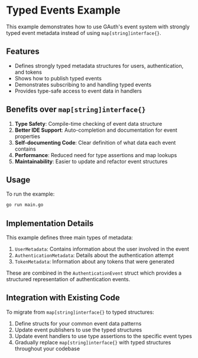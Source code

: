 # Typed Events Example

This example demonstrates how to use GAuth's event system with strongly typed event metadata instead of using `map[string]interface{}`.

## Features

- Defines strongly typed metadata structures for users, authentication, and tokens
- Shows how to publish typed events
- Demonstrates subscribing to and handling typed events
- Provides type-safe access to event data in handlers

## Benefits over `map[string]interface{}`

1. **Type Safety**: Compile-time checking of event data structure
2. **Better IDE Support**: Auto-completion and documentation for event properties
3. **Self-documenting Code**: Clear definition of what data each event contains
4. **Performance**: Reduced need for type assertions and map lookups
5. **Maintainability**: Easier to update and refactor event structures

## Usage

To run the example:

```bash
go run main.go
```

## Implementation Details

This example defines three main types of metadata:

1. `UserMetadata`: Contains information about the user involved in the event
2. `AuthenticationMetadata`: Details about the authentication attempt
3. `TokenMetadata`: Information about any tokens that were generated

These are combined in the `AuthenticationEvent` struct which provides a structured representation of authentication events.

## Integration with Existing Code

To migrate from `map[string]interface{}` to typed structures:

1. Define structs for your common event data patterns
2. Update event publishers to use the typed structures
3. Update event handlers to use type assertions to the specific event types
4. Gradually replace `map[string]interface{}` with typed structures throughout your codebase
